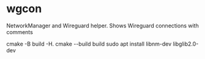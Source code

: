 # wgcon
NetworkManager and Wireguard helper. Shows Wireguard connections with comments


cmake -B build -H.
cmake --build build
sudo apt install libnm-dev libglib2.0-dev
